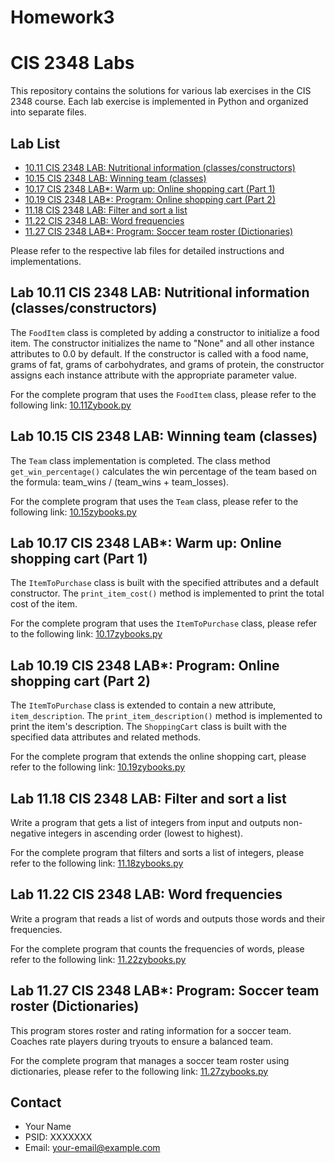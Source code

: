 # Homework3
# CIS 2348 Labs

This repository contains the solutions for various lab exercises in the CIS 2348 course. Each lab exercise is implemented in Python and organized into separate files.

## Lab List

- [10.11 CIS 2348 LAB: Nutritional information (classes/constructors)](#lab-1011-cis-2348-lab-nutritional-information-classesconstructors)
- [10.15 CIS 2348 LAB: Winning team (classes)](#lab-1015-cis-2348-lab-winning-team-classes)
- [10.17 CIS 2348 LAB*: Warm up: Online shopping cart (Part 1)](#lab-1017-cis-2348-lab-warm-up-online-shopping-cart-part-1)
- [10.19 CIS 2348 LAB*: Program: Online shopping cart (Part 2)](#lab-1019-cis-2348-lab-program-online-shopping-cart-part-2)
- [11.18 CIS 2348 LAB: Filter and sort a list](#lab-1118-cis-2348-lab-filter-and-sort-a-list)
- [11.22 CIS 2348 LAB: Word frequencies](#lab-1122-cis-2348-lab-word-frequencies)
- [11.27 CIS 2348 LAB*: Program: Soccer team roster (Dictionaries)](#lab-1127-cis-2348-lab-program-soccer-team-roster-dictionaries)

Please refer to the respective lab files for detailed instructions and implementations.

## Lab 10.11 CIS 2348 LAB: Nutritional information (classes/constructors)

The `FoodItem` class is completed by adding a constructor to initialize a food item. The constructor initializes the name to "None" and all other instance attributes to 0.0 by default. If the constructor is called with a food name, grams of fat, grams of carbohydrates, and grams of protein, the constructor assigns each instance attribute with the appropriate parameter value.

For the complete program that uses the `FoodItem` class, please refer to the following link: [10.11Zybook.py](https://github.com/abhifyy/Homework3/blob/main/10.11Zybook.py)

## Lab 10.15 CIS 2348 LAB: Winning team (classes)

The `Team` class implementation is completed. The class method `get_win_percentage()` calculates the win percentage of the team based on the formula: team_wins / (team_wins + team_losses).

For the complete program that uses the `Team` class, please refer to the following link: [10.15zybooks.py](https://github.com/abhifyy/Homework3/blob/main/10.15zybooks.py)

## Lab 10.17 CIS 2348 LAB*: Warm up: Online shopping cart (Part 1)

The `ItemToPurchase` class is built with the specified attributes and a default constructor. The `print_item_cost()` method is implemented to print the total cost of the item.

For the complete program that uses the `ItemToPurchase` class, please refer to the following link: [10.17zybooks.py](https://github.com/abhifyy/Homework3/blob/main/10.17zybooks.py)

## Lab 10.19 CIS 2348 LAB*: Program: Online shopping cart (Part 2)

The `ItemToPurchase` class is extended to contain a new attribute, `item_description`. The `print_item_description()` method is implemented to print the item's description. The `ShoppingCart` class is built with the specified data attributes and related methods.

For the complete program that extends the online shopping cart, please refer to the following link: [10.19zybooks.py](https://github.com/abhifyy/Homework3/blob/main/10.19zybooks.py)

## Lab 11.18 CIS 2348 LAB: Filter and sort a list

Write a program that gets a list of integers from input and outputs non-negative integers in ascending order (lowest to highest).

For the complete program that filters and sorts a list of integers, please refer to the following link: [11.18zybooks.py](https://github.com/abhifyy/Homework3/blob/main/11.18zybooks.py)

## Lab 11.22 CIS 2348 LAB: Word frequencies

Write a program that reads a list of words and outputs those words and their frequencies.

For the complete program that counts the frequencies of words, please refer to the following link: [11.22zybooks.py](https://github.com/abhifyy/Homework3/blob/main/11.22zybooks.py)

## Lab 11.27 CIS 2348 LAB*: Program: Soccer team roster (Dictionaries)

This program stores roster and rating information for a soccer team. Coaches rate players during tryouts to ensure a balanced team.

For the complete program that manages a soccer team roster using dictionaries, please refer to the following link: [11.27zybooks.py](https://github.com/abhifyy/Homework3/blob/main/11.27zybooks.py)

## Contact

- Your Name
- PSID: XXXXXXX
- Email: your-email@example.com
